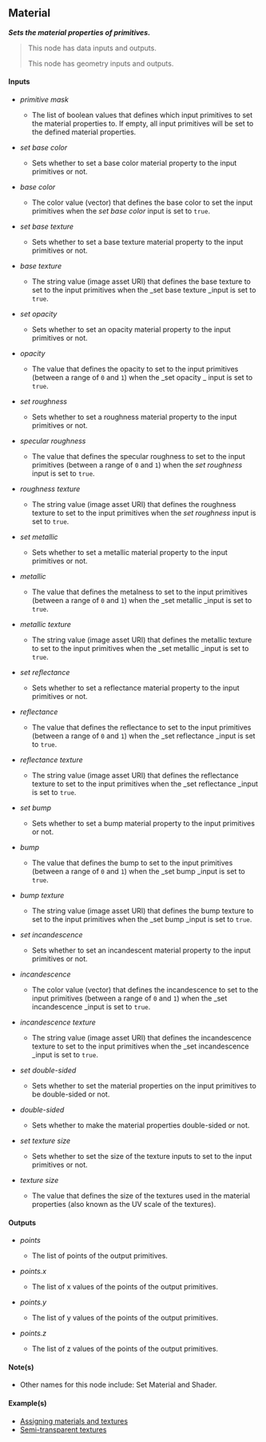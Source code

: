## Material

**_Sets the material properties of primitives._**

> This node has data inputs and outputs.
>
> This node has geometry inputs and outputs.


#### Inputs

* _primitive mask_

  * The list of boolean values that defines which input primitives to set the material properties to. If empty, all input primitives will be set to the defined material properties.

* _set base color_

  * Sets whether to set a base color material property to the input primitives or not.

* _base color_

  * The color value (vector) that defines the base color to set the input primitives when the _set base color_ input is set to `true`.

* _set base texture_

  * Sets whether to set a base texture material property to the input primitives or not.

* _base texture_

  * The string value (image asset URI) that defines the base texture to set to the input primitives when the _set base texture _input is set to `true`.

* _set opacity_

  * Sets whether to set an opacity material property to the input primitives or not.

* _opacity_

  * The value that defines the opacity to set to the input primitives (between a range of `0` and `1`) when the _set opacity _ input is set to `true`.

* _set roughness_

  * Sets whether to set a roughness material property to the input primitives or not.

* _specular roughness_

  * The value that defines the specular roughness to set to the input primitives (between a range of `0` and `1`) when the _set roughness_ input is set to `true`.

* _roughness texture_

  * The string value (image asset URI) that defines the roughness texture to set to the input primitives when the _set roughness_ input is set to `true`.

* _set metallic_

  * Sets whether to set a metallic material property to the input primitives or not.

* _metallic_

  * The value that defines the metalness to set to the input primitives (between a range of `0` and `1`) when the _set metallic _input is set to `true`.

* _metallic texture_

  * The string value (image asset URI) that defines the metallic texture to set to the input primitives when the _set metallic _input is set to `true`.

* _set reflectance_

  * Sets whether to set a reflectance material property to the input primitives or not.

* _reflectance_

  * The value that defines the reflectance to set to the input primitives (between a range of `0` and `1`) when the _set reflectance _input is set to `true`.

* _reflectance texture_

  * The string value (image asset URI) that defines the reflectance texture to set to the input primitives when the _set reflectance _input is set to `true`.

* _set bump_

  * Sets whether to set a bump material property to the input primitives or not.

* _bump_

  * The value that defines the bump to set to the input primitives (between a range of `0` and `1`) when the _set bump _input is set to `true`.

* _bump texture_

  * The string value (image asset URI) that defines the bump texture to set to the input primitives when the _set bump _input is set to `true`.

* _set incandescence_

  * Sets whether to set an incandescent material property to the input primitives or not.

* _incandescence_

  * The color value (vector) that defines the incandescence to set to the input primitives (between a range of `0` and `1`) when the _set incandescence _input is set to `true`.

* _incandescence texture_

  * The string value (image asset URI) that defines the incandescence texture to set to the input primitives when the _set incandescence _input is set to `true`.

* _set double-sided_

  * Sets whether to set the material properties on the input primitives to be double-sided or not.

* _double-sided_

  * Sets whether to make the material properties double-sided or not.

* _set texture size_

  * Sets whether to set the size of the texture inputs to set to the input primitives or not.

* _texture size_

  * The value that defines the size of the textures used in the material properties (also known as the UV scale of the textures).


#### Outputs

* _points_

  * The list of points of the output primitives.

* _points.x_

  * The list of x values of the points of the output primitives.

* _points.y_

  * The list of y values of the points of the output primitives.

* _points.z_

  * The list of z values of the points of the output primitives.


#### Note(s)



* Other names for this node include: Set Material and Shader.


#### Example(s)



* <a href="https://creator.trimble.com/graph?assetURI=whp:b432f0b3-3b32-4867-8b38-8647efa60924&version=latest" target="_blank">Assigning materials and textures</a>
* <a href="https://creator.trimble.com/graph?assetURI=whp:db8352d7-1c4f-4f7a-aeb5-fad07cf14a5e&version=latest" target="_blank">Semi-transparent textures</a>
